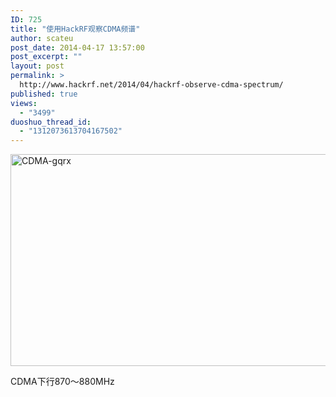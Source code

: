 ```yaml
---
ID: 725
title: "使用HackRF观察CDMA频谱"
author: scateu
post_date: 2014-04-17 13:57:00
post_excerpt: ""
layout: post
permalink: >
  http://www.hackrf.net/2014/04/hackrf-observe-cdma-spectrum/
published: true
views:
  - "3499"
duoshuo_thread_id:
  - "1312073613704167502"
---
```

<a href="http://www.hackrf.net/wp-content/uploads/2014/04/a.jpg"><img src="http://www.hackrf.net/wp-content/uploads/2014/04/a.jpg" alt="CDMA-gqrx" width="600" height="339" class="alignnone size-full wp-image-726" /></a>


CDMA下行870～880MHz
